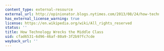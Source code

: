 ```yaml
---
content_type: external-resource
external_url: http://opinionator.blogs.nytimes.com/2013/08/24/how-technology-wrecks-the-middle-class/
has_external_license_warning: true
license: https://en.wikipedia.org/wiki/All_rights_reserved
status: ''
title: How Technology Wrecks the Middle Class
uid: cfad6531-6d96-46af-80a9-3f2b97fc7cde
wayback_url: ''
---
```

